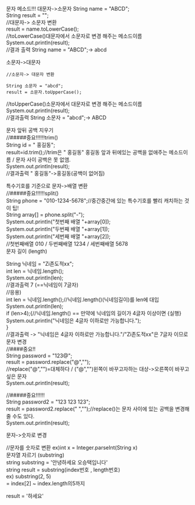 문자 메소드!!!
대문자->소문자
	String name = "ABCD";    
	String result = "";  
	//대문자-> 소문자 변환  
	result = name.toLowerCase();  
   //toLowerCase()대문자에서 소문자로 변경 해주는 메소드이름  
	System.out.println(result);  
	//결과 출력 String name = "ABCD";-> abcd  

소문자->대문자  

	//소문자-> 대문자 변환

	String 소문자 = "abcd";  
	result = 소문자.toUpperCase();  
   //toUpperCase()소문자에서 대문자로 변경 해주는 메소드이름  
	System.out.println(result);  
	//결과출력 String 소문자 = "abcd";-> ABCD  

문자 앞뒤 공백 지우기  
	//#####중요!!!!!!trim()  
	String id = " 홍길동";  
	result=id.trim();//trim은 " 홍길동" 홍길동 앞과 뒤에있는 공백을 없애주는   메소드이름 / 문자 사이 공백은 못 없앰.  
	System.out.println(result);  
	//결과출력 " 홍길동"->홍길동(공백이 없어짐)  

특수기호를 기준으로 문자->배열 변환  
	//#####중요!!!!!!split()  
   String phone = "010-1234-5678";//중간중간에 있는 특수기호를 빨리 캐치하는 것이 팁!  
   String array[] = phone.split("-");  
   System.out.println("첫번째 배열 "+array[0]);  
   System.out.println("두번째 배열 "+array[1]);  
   System.out.println("세번째 배열 "+array[2]);  
   //첫번째배열 010 / 두번째배열 1234 / 세번째배열 5678  
문자 길이 (length)  

   String 닉네임 = "Zi존도적xx";  
   int len = 닉네임.length();  
   System.out.println(len);  
   //결과출력 7 (==닉네임이 7글자)  
   //응용)  
   int len = 닉네임.length();//닉네임.length()(닉네임길이)를 len에 대입  
   System.out.println(len);  
   if (len>4);{//닉네임.length() == 만약에 닉네임의 길이가 4글자 이상이면 {실행}  
	   System.out.println("닉네임은 4글자 이하로만 가능합니다.");  
   }  
   //결과출력 -> "닉네임은 4글자 이하로만 가능합니다."/"Zi존도적xx"은 7글자 이므로
문자 변경  
   //####중요!!  
   String password = "123@";  
   result = password.replace("@","");  
   //replace("@","")=대체하다 / ("@","")왼쪽이 바꾸고자하는 대상->오른쪽이 바꾸고 싶은 문자  
   System.out.println(result);  

   //#####중요!!!!!!  
   String password2 = "123 123 123";  
   result = password2.replace(" ","");//replace()는 문자 사이에 있는 공백을 변경해줄 수도 있다.  
   System.out.println(result);  

문자->숫자로 변경

   //문자를 숫자로 변환 ex)int x = Integer.parseInt(String x)  
문자열 자르기 (substring)  
string substring = '안녕하세요 오승택입니다'  
string result = substring(index번호 , length번호)  
ex) substring(2, 5)  
= index[2] ~ index.length의5까지  

result = '하세요'